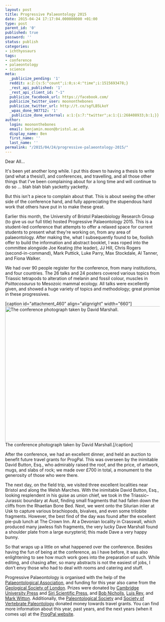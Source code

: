 ```yaml
---
layout: post
title: Progressive Palaeontology 2015
date: 2015-04-24 17:17:04.000000000 +01:00
type: post
parent_id: '0'
published: true
password: ''
status: publish
categories:
- ichthyosaurs
tags:
- conference
- palaeontology
- science
meta:
  _publicize_pending: '1'
  reddit: a:2:{s:5:"count";i:0;s:4:"time";i:1515693478;}
  _rest_api_published: '1'
  _rest_api_client_id: "-1"
  publicize_facebook_url: https://facebook.com/
  publicize_twitter_user: moononthebones
  publicize_twitter_url: http://t.co/sgfLB5LkoY
  _wpas_done_987712: '1'
  _publicize_done_external: a:1:{s:7:"twitter";a:1:{i:268408933;b:1;}}
author:
  login: moononthebones
  email: benjamin.moon@bristol.ac.uk
  display_name: Ben
  first_name: ''
  last_name: ''
permalink: "/2015/04/24/progressive-palaeontology-2015/"
---
```

<p>Dear All…</p>
<p>It's been yet another long while. I put this down to having a thesis to write (and what a thesis!), and conferences, and travelling, and all those other things that I've been complaining about for a long time and will continue to do so … blah blah blah yacketty yacketty.</p>
<p>But this isn't a piece to complain about that. This is about seeing the other side of the conference hand, and fully appreciating the stupendous hard work that others have put in to make these great.</p>
<p>Earlier this month, the University of Bristol Palaeobiology Research Group (to give us our full title) hosted Progressive Palaeontology 2015. This is a student-led conference that attempts to offer a relaxed space for current students to present what they're working on, from any area of palaeontology. After making the, what I subsequently found to be, foolish offer to build the information and abstract booklet, I was roped into the committee alongside Joe Keating (the leader), JJ Hill, Chris Rogers (second-in-command), Mark Puttick, Luke Parry, Max Stockdale, Al Tanner, and Fiona Walker.</p>
<p>We had over 90 people register for the conference, from many institutions, and four countries. The 26 talks and 24 posters covered various topics from Triassic tetrapods to alteration of melanin and fossil colour, muscles in <i>Psittacosaurus</i> to Mesozoic mammal ecology. All talks were excellently given, and showed a huge variety of topics and methodology; great promise in these progressives.</p>
<p>[caption id="attachment_460" align="alignright" width="660"]<a href="https://ichthyosaurs.files.wordpress.com/2015/04/11146398_10153744852488448_5694720390716190845_o.jpg"><img class="size-large wp-image-460" src="{{ site.baseurl }}/assets/11146398_10153744852488448_5694720390716190845_o.jpg?w=660" alt="The conference photograph  taken by David Marshall." width="660" height="440" /></a> The conference photograph taken by David Marshall.[/caption]</p>
<p>After the conference, we had an excellent dinner, and held an auction to benefit future travel grants for ProgPal. This was overseen by the inimitable David Button, Esq., who admirably raised the roof, and the price, of artwork, mugs, and slabs of rock; we made over £700 in total, a monument to the generosity of those who were there.</p>
<p>The next day, on the field trip, we visited three excellent localities near Bristol and along the Welsh Marches. With the inimitable David Button, Esq., looking resplendent in his guise as union chief, we took in the Triassic–Jurassic boundary at Aust, finding small fragments that had fallen down the cliffs from the Rhaetian Bone Bed. Next, we went onto the Silurian inlier at Usk to capture various brachiopods, bivalves, and even some trilobite fragments. However, the best find of the day was found after the excellent pie-pub lunch at The Crown Inn. At a Devonian locality in Crasswall, which produced many jawless fish fragments, the very lucky Dave Marshall found a shoulder plate from a large eurypterid; this made Dave a very happy bunny.</p>
<p>So that wraps up a little on what happened over the conference. Besides having the fun of being at the conference, as I have before, it was also enlightening to see how much work goes into the preparation of such. While editing, and chasing after, so many abstracts is not the easiest of jobs, I don’t envy those who had to deal with rooms and catering and stuff.</p>
<p>Progressive Palaeontology is organised with the help of the <a title="Palaeontological Association" href="http://www.palass.org" target="_blank">Palaeontological Association</a>, and funding for this year also came from the <a title="Geological Society of London" href="https://www.geolsoc.org.uk" target="_blank">Geological Society of London</a>. Prizes were donated by <a title="Cambridge University Press" href="http://www.cambridge.org" target="_blank">Cambridge University Press</a> and <a title="Siri Scientific Press" href="http://www.siriscientificpress.co.uk/Pages/default.aspx" target="_blank">Siri Scientific Press</a>, and <a title="Robert Nicholls" href="http://paleocreations.com" target="_blank">Bob Nicholls</a>, <a title="Luis Rey" href="http://www.luisrey.ndtilda.co.uk" target="_blank">Luis Rey</a>, and <a title="Mark Witton" href="http://www.markwitton.com" target="_blank">Mark Witton</a>. Additionally, the <a title="Paleontological Society" href="http://www.paleosoc.org" target="_blank">Paleontological Society</a> and <a title="Society of Vertebrate Paleontology" href="http://vertpaleo.org" target="_blank">Society of Vertebrate Paleontology</a> donated money towards travel grants. You can find more information about this year, past years, and the next years (when it comes up) at the <a title="Progressive Palaeontology website" href="http://www.palass.org/modules.php?name=propal" target="_blank">ProgPal website</a>.</p>
